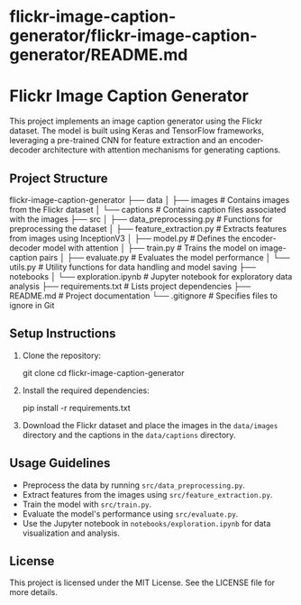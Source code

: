 # flickr-image-caption-generator/flickr-image-caption-generator/README.md

# Flickr Image Caption Generator

This project implements an image caption generator using the Flickr dataset. The model is built using Keras and TensorFlow frameworks, leveraging a pre-trained CNN for feature extraction and an encoder-decoder architecture with attention mechanisms for generating captions.

## Project Structure

flickr-image-caption-generator
├── data
│   ├── images          # Contains images from the Flickr dataset
│   └── captions        # Contains caption files associated with the images
├── src
│   ├── data_preprocessing.py  # Functions for preprocessing the dataset
│   ├── feature_extraction.py   # Extracts features from images using InceptionV3
│   ├── model.py                # Defines the encoder-decoder model with attention
│   ├── train.py                # Trains the model on image-caption pairs
│   ├── evaluate.py             # Evaluates the model performance
│   └── utils.py                # Utility functions for data handling and model saving
├── notebooks
│   └── exploration.ipynb       # Jupyter notebook for exploratory data analysis
├── requirements.txt            # Lists project dependencies
├── README.md                   # Project documentation
└── .gitignore                  # Specifies files to ignore in Git


## Setup Instructions

1. Clone the repository:

   git clone <repository-url>
   cd flickr-image-caption-generator
  

2. Install the required dependencies:
   
   pip install -r requirements.txt
   

3. Download the Flickr dataset and place the images in the `data/images` directory and the captions in the `data/captions` directory.

## Usage Guidelines

- Preprocess the data by running `src/data_preprocessing.py`.
- Extract features from the images using `src/feature_extraction.py`.
- Train the model with `src/train.py`.
- Evaluate the model's performance using `src/evaluate.py`.
- Use the Jupyter notebook in `notebooks/exploration.ipynb` for data visualization and analysis.

## License

This project is licensed under the MIT License. See the LICENSE file for more details.
